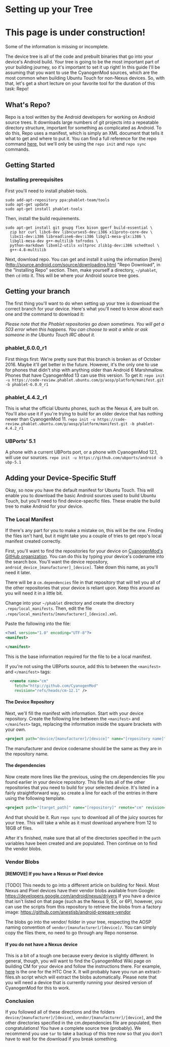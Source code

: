 # Setting up your Tree

# This page is under construction!
Some of the information is missing or incomplete.

The device tree is all of the code and prebuilt binaries that go into your device's Android build. Your tree is going to be the most important part of your building journey, so it's important to set it up right! 
In this guide I'll be assuming that you want to use the CyanogenMod sources, which are the most common when building Ubuntu Touch for non-Nexus devices. So, with that, let's get a short lecture on your favorite tool for the duration of this task: Repo!

## What's Repo?

Repo is a tool written by the Android developers for working on Android source trees. It downloads large numbers of git projects into a repeatable directory structure, important for something as complicated as Android. To do this, Repo uses a manifest, which is simply an XML document that tells it what to get and where to put it. You can find a full reference for the repo command [here](https://source.android.com/source/using-repo.html "Repo command reference"), but we'll only be using the `repo init` and `repo sync` commands.

## Getting Started

### Installing prerequisites

First you'll need to install phablet-tools.
```
sudo add-apt-repository ppa:phablet-team/tools
sudo apt-get update
sudo apt-get install phablet-tools
```

Then, install the build requirements.

```
sudo apt-get install git gnupg flex bison gperf build-essential \
  zip bzr curl libc6-dev libncurses5-dev:i386 x11proto-core-dev \
  libx11-dev:i386 libreadline6-dev:i386 libgl1-mesa-glx:i386 \
  libgl1-mesa-dev g++-multilib tofrodos \
  python-markdown libxml2-utils xsltproc zlib1g-dev:i386 schedtool \
  g++-4.8-multilib
  ```

Next, download repo. You can get and install it using the information [here](http://source.android.com/source/downloading.html "Repo Download", in the "Installing Repo" section.
Then, make yourself a directory, `~/phablet`, then `cd` into it. This will be where your Android source tree goes. 

## Getting your branch

The first thing you'll want to do when setting up your tree is download the correct branch for your device. Here's what you'll need to know about each one and the command to download it:

*Please note that the Phablet repositories go down sometimes. You will get a 503 error when this happens. You can choose to wait a while or ask someone in the Ubuntu Touch IRC about it.*

### phablet_6.0.0_r1

First things first: We're pretty sure that this branch is broken as of October 2016. Maybe it'll get better in the future. However, it's the only one to use for phones that didn't ship with anything older than Android 6 Marshmallow. 
Phones that have CyanogenMod 13 can use this version.
To get it:
`repo init -u https://code-review.phablet.ubuntu.com/p/aosp/platform/manifest.git -b phablet-6.0.0_r1`

### phablet_4.4.2_r1
This is what the official Ubuntu phones, such as the Nexus 4, are built on. You'll also use it if you're trying to build for an older device that has nothing newer than CyanogenMod 11. 
`repo init -u https://code-review.phablet.ubuntu.com/p/aosp/platform/manifest.git -b phablet-4.4.2_r1`

### UBPorts' 5.1
A phone with a current UBPorts port, or a phone with CyanogenMod 12.1, will use our sources. 
`repo init -u https://github.com/ubports/android -b ubp-5.1`

## Adding your Device-Specific Stuff

Okay, so now you have the default manifest for Ubuntu Touch. This will enable you to download the basic Android sources used to build Ubuntu Touch, but you'll need to find device-specific files. These enable the build tree to make Android for your device.

### The Local Manifest

If there's any part for you to make a mistake on, this will be the one. Finding the files isn't hard, but it might take you a couple of tries to get repo's local manifest created correctly.

First, you'll want to find the repositories for your device on [CyanogenMod's GitHub organization](https://github.com/CyanogenMod). You can do this by typing your device's codename into the search box. You'll want the device repository, `android_device_[manufacturer]_[device]`. Take down this name, as you'll need it later.

There will be a `cm.dependencies` file in that repository that will tell you all of the other repositories that your device is reliant upon. Keep this around as you will need it in a little bit.


Change into your `~/phablet` directory and create the directory `.repo/local_manifests`. Then, edit the file `.repo/local_manifests/[manufacturer]_[device].xml`. 

Paste the following into the file:

```xml
<?xml version="1.0" encoding="UTF-8"?>
<manifest>

</manifest>
```

This is the base information required for the file to be a local manifest.

If you're not using the UBPorts source, add this to between the `<manifest>` and `</manifest>` tags:

```xml
  <remote name="cm"
	fetch="http://github.com/CyanogenMod"
	revision="refs/heads/cm-12.1" />
```

#### The Device Repository

Next, we'll fill the manifest with information. Start with your device repository. Create the following line between the `<manifest>` and `</manifest>` tags, replacing the information inside the square brackets with your own.

```xml
<project path="device/[manufacturer]/[device]" name="[repository name]" remote="cm" revision="cm12.1" />
```

The manufacturer and device codename should be the same as they are in the repository name.

#### The dependencies

Now create more lines like the previous, using the cm.dependencies file you found earlier in your device repository. This file lists all of the other repositories that you need to build for your selected device. It's listed in a fairly straightforward way, so create a line for each of the entries in there using the following template.

```xml
<project path="[target_path]" name="[repository]" remote="cm" revision="cm12.1" />
```

And that should be it. Run `repo sync` to download all of the juicy sources for your tree. This will take a while as it must download anywhere from 12 to 18GB of files.

After it's finished, make sure that all of the directories specified in the `path` variables have been created and are populated. Then continue on to find the vendor blobs.


### Vendor Blobs

#### [REMOVE] If you have a Nexus or Pixel device

[TODO] This needs to go into a different article on building for Nexii.
Most Nexus and Pixel devices have their vendor blobs available from Google: https://developers.google.com/android/nexus/drivers
If you have a device that isn't listed on that page (such as the Nexus 9, 5X, or 6P), however, you can use the scripts from this repository to retrieve the blobs from a factory image: https://github.com/anestisb/android-prepare-vendor

The blobs go into the vendor/ folder in your tree, respecting the AOSP naming convention of `vendor/[manufacturer]/[device]/`. You can simply copy the files there, no need to go through any Repo nonsense.


#### If you do not have a Nexus device

This is a bit of a tough one because every device is slightly different. In general, though, you will want to find the CyanogenMod Wiki page on building CM for your device and follow the instructions there. For example, [here](https://wiki.cyanogenmod.org/w/Build_for_endeavoru#Extract_proprietary_blobs) is the one for the HTC One X. It will probably have you run an extract-files.sh script which will extract the blobs automatically. Please note that you will need a device that is currently running your desired version of CyanogenMod for this to work.


### Conclusion

If you followed all of these directions and the folders `device/[manufacturer]/[device]`, `vendor/[manufacturer]/[device]`, and the other directories specified in the cm.dependencies file are populated, then congratulations! You have a complete source tree (probably). We recommend you use `tar` to take a backup of this tree now so that you don't have to wait for the download if you break something.